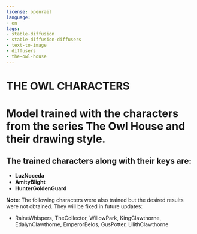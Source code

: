 ```yaml
---
license: openrail
language:
- en
tags:
- stable-diffusion
- stable-diffusion-diffusers
- text-to-image
- diffusers
- the-owl-house
---
```


# THE OWL CHARACTERS

# Model trained with the characters from the series The Owl House and their drawing style.

## The trained characters along with their keys are:

- **LuzNoceda**
- **AmityBlight**
- **HunterGoldenGuard**




**Note**: The following characters were also trained but the desired results were not obtained. They will be fixed in future updates:

- RaineWhispers, TheCollector, WillowPark, KingClawthorne, EdalynClawthorne, EmperorBelos, GusPotter, LilithClawthorne